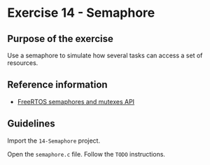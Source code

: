 # Exercise 14 - Semaphore

## Purpose of the exercise

Use a semaphore to simulate how several tasks can access a set of resources.

## Reference information

* [FreeRTOS semaphores and mutexes API](https://freertos.org/Documentation/02-Kernel/04-API-references/10-Semaphore-and-Mutexes/00-Semaphores)

## Guidelines

Import the `14-Semaphore` project.

Open the `semaphore.c` file. Follow the `TODO` instructions.